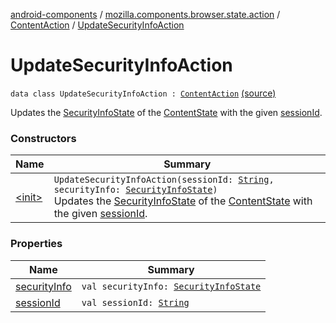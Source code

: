 [android-components](../../../index.md) / [mozilla.components.browser.state.action](../../index.md) / [ContentAction](../index.md) / [UpdateSecurityInfoAction](./index.md)

# UpdateSecurityInfoAction

`data class UpdateSecurityInfoAction : `[`ContentAction`](../index.md) [(source)](https://github.com/mozilla-mobile/android-components/blob/master/components/browser/state/src/main/java/mozilla/components/browser/state/action/BrowserAction.kt#L169)

Updates the [SecurityInfoState](../../../mozilla.components.browser.state.state/-security-info-state/index.md) of the [ContentState](../../../mozilla.components.browser.state.state/-content-state/index.md) with the given [sessionId](session-id.md).

### Constructors

| Name | Summary |
|---|---|
| [&lt;init&gt;](-init-.md) | `UpdateSecurityInfoAction(sessionId: `[`String`](https://kotlinlang.org/api/latest/jvm/stdlib/kotlin/-string/index.html)`, securityInfo: `[`SecurityInfoState`](../../../mozilla.components.browser.state.state/-security-info-state/index.md)`)`<br>Updates the [SecurityInfoState](../../../mozilla.components.browser.state.state/-security-info-state/index.md) of the [ContentState](../../../mozilla.components.browser.state.state/-content-state/index.md) with the given [sessionId](session-id.md). |

### Properties

| Name | Summary |
|---|---|
| [securityInfo](security-info.md) | `val securityInfo: `[`SecurityInfoState`](../../../mozilla.components.browser.state.state/-security-info-state/index.md) |
| [sessionId](session-id.md) | `val sessionId: `[`String`](https://kotlinlang.org/api/latest/jvm/stdlib/kotlin/-string/index.html) |
